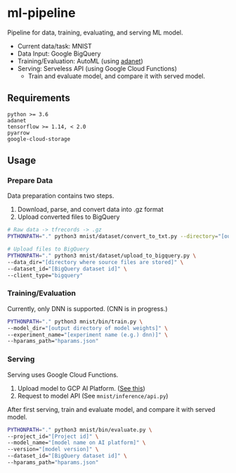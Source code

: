 # ml-pipeline
Pipeline for data, training, evaluating, and serving ML model.

- Current data/task: MNIST
- Data Input: Google BigQuery
- Training/Evaluation: AutoML (using [adanet](https://github.com/tensorflow/adanet))
- Serving: Serveless API (using Google Cloud Functions)
  - Train and evaluate model, and compare it with served model.


## Requirements
```text
python >= 3.6
adanet
tensorflow >= 1.14, < 2.0
pyarrow
google-cloud-storage
```

## Usage
### Prepare Data

Data preparation contains two steps.
1. Download, parse, and convert data into .gz format
2. Upload converted files to BigQuery

```bash
# Raw data -> tfrecords -> .gz
PYTHONPATH="." python3 mnist/dataset/convert_to_txt.py --directory="[output directory]"
```

```bash
# Upload files to BigQuery
PYTHONPATH="." python3 mnist/dataset/upload_to_bigquery.py \
--data_dir="[directory where source files are stored]" \
--dataset_id="[BigQuery dataset id]" \
--client_type="bigquery"
```

### Training/Evaluation

Currently, only DNN is supported. (CNN is in progress.)

```bash
PYTHONPATH="." python3 mnist/bin/train.py \
--model_dir="[output directory of model weights]" \
--experiment_name="[experiment name (e.g.) dnn)]" \
--hparams_path="hparams.json"
```

### Serving

Serving uses Google Cloud Functions.
1. Upload model to GCP AI Platform. ([See this](https://cloud.google.com/blog/products/ai-machine-learning/empower-your-ai-platform-trained-serverless-endpoints-with-machine-learning-on-google-cloud-functions))
2. Request to model API (See `mnist/inference/api.py`)

After first serving, train and evaluate model, and compare it with served model.
```bash
PYTHONPATH="." python3 mnist/bin/evaluate.py \
--project_id="[Project id]" \
--model_name="[model name on AI platform]" \
--version="[model version]" \
--dataset_id="[BigQuery dataset id]" \
--hparams_path="hparams.json"
``` 

